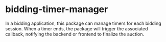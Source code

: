 # bidding-timer-manager
In a bidding application, this package can manage timers for each bidding session. When a timer ends, the package will trigger the associated callback, notifying the backend or frontend to finalize the auction.
